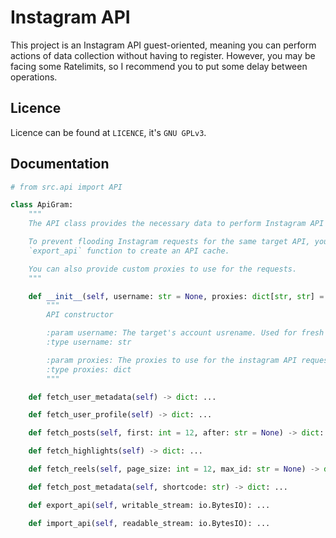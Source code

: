 # Instagram API

This project is an Instagram API guest-oriented, meaning you can perform actions of data collection without having to register. However, you may be facing some Ratelimits, so I recommend you to put some delay between operations.

## Licence
Licence can be found at ``LICENCE``, it's ``GNU GPLv3``.

## Documentation

```python
# from src.api import API

class ApiGram:
    """
    The API class provides the necessary data to perform Instagram API web requests.

    To prevent flooding Instagram requests for the same target API, you can use the
    `export_api` function to create an API cache.

    You can also provide custom proxies to use for the requests.
    """

    def __init__(self, username: str = None, proxies: dict[str, str] = None):
        """
        API constructor

        :param username: The target's account usrename. Used for fresh API.
        :type username: str

        :param proxies: The proxies to use for the instagram API requests.
        :type proxies: dict
        """

    def fetch_user_metadata(self) -> dict: ...

    def fetch_user_profile(self) -> dict: ...

    def fetch_posts(self, first: int = 12, after: str = None) -> dict: ...

    def fetch_highlights(self) -> dict: ...

    def fetch_reels(self, page_size: int = 12, max_id: str = None) -> dict: ...

    def fetch_post_metadata(self, shortcode: str) -> dict: ...

    def export_api(self, writable_stream: io.BytesIO): ...

    def import_api(self, readable_stream: io.BytesIO): ...
```
